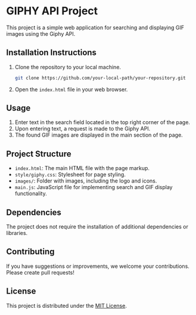 # GIPHY API Project

This project is a simple web application for searching and displaying GIF images using the Giphy API.

## Installation Instructions

1. Clone the repository to your local machine.

    ```bash
    git clone https://github.com/your-local-path/your-repository.git
    ```

2. Open the `index.html` file in your web browser.

## Usage

1. Enter text in the search field located in the top right corner of the page.
2. Upon entering text, a request is made to the Giphy API.
3. The found GIF images are displayed in the main section of the page.

## Project Structure

- `index.html`: The main HTML file with the page markup.
- `style/giphy.css`: Stylesheet for page styling.
- `images/`: Folder with images, including the logo and icons.
- `main.js`: JavaScript file for implementing search and GIF display functionality.

## Dependencies

The project does not require the installation of additional dependencies or libraries.

## Contributing

If you have suggestions or improvements, we welcome your contributions. Please create pull requests!

## License

This project is distributed under the [MIT License](LICENSE).
